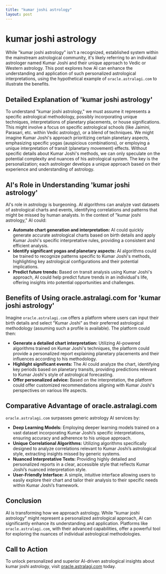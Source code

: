```yaml
---
title: "kumar joshi astrology"
layout: post
---
```


# kumar joshi astrology

While "kumar joshi astrology" isn't a recognized, established system within the mainstream astrological community,  it's likely referring to an individual astrologer named Kumar Joshi and their unique approach to Vedic or Western astrology. This post explores how AI can enhance the understanding and application of such personalized astrological interpretations, using the hypothetical example of  `oracle.astralagi.com` to illustrate the benefits.


## Detailed Explanation of 'kumar joshi astrology'

To understand "kumar joshi astrology," we must assume it represents a specific astrological methodology, possibly incorporating unique techniques, interpretations of planetary placements, or house significations.  This might involve a focus on specific astrological schools (like Jaimini, Parasari, etc. within Vedic astrology), or a blend of techniques.  We might imagine Kumar Joshi's approach prioritizing certain planetary aspects, emphasizing specific yogas (auspicious combinations), or employing a unique interpretation of transit (planetary movement) effects. Without specific details about Kumar Joshi's methods, we can only speculate on the potential complexity and nuances of his astrological system.  The key is the personalization; each astrologer develops a unique approach based on their experience and understanding of astrology.


## AI's Role in Understanding 'kumar joshi astrology'

AI's role in astrology is burgeoning.  AI algorithms can analyze vast datasets of astrological charts and events, identifying correlations and patterns that might be missed by human analysts. In the context of "kumar joshi astrology," AI could:

* **Automate chart generation and interpretation:** AI could quickly generate accurate astrological charts based on birth details and apply Kumar Joshi's specific interpretative rules, providing a consistent and efficient analysis.
* **Identify significant yogas and planetary aspects:** AI algorithms could be trained to recognize patterns specific to Kumar Joshi's methods, highlighting key astrological configurations and their potential implications.
* **Predict future trends:** Based on transit analysis using Kumar Joshi's approach, AI could help predict future trends in an individual's life, offering insights into potential opportunities and challenges.


## Benefits of Using oracle.astralagi.com for 'kumar joshi astrology'

Imagine `oracle.astralagi.com` offers a platform where users can input their birth details and select "Kumar Joshi" as their preferred astrological methodology (assuming such a profile is available).  The platform could then:

* **Generate a detailed chart interpretation:** Utilizing AI-powered algorithms trained on Kumar Joshi's techniques, the platform could provide a personalized report explaining planetary placements and their influences according to his methodology.
* **Highlight significant events:** The AI could analyze the chart, identifying key periods based on planetary transits, providing predictions relevant to Kumar Joshi's style of astrological forecasting.
* **Offer personalized advice:** Based on the interpretation, the platform could offer customized recommendations aligning with Kumar Joshi's perspectives on various life aspects.


## Comparative Advantage of oracle.astralagi.com

`oracle.astralagi.com` surpasses generic astrology AI services by:

* **Deep Learning Models:**  Employing deeper learning models trained on a vast dataset incorporating Kumar Joshi’s specific interpretations, ensuring accuracy and adherence to his unique approach.
* **Unique Correlational Algorithms:** Utilizing algorithms specifically designed to analyze correlations relevant to Kumar Joshi’s astrological style, extracting insights missed by generic systems.
* **Nuanced Interpretative Texts:** Providing highly detailed and personalized reports in a clear, accessible style that reflects Kumar Joshi’s nuanced interpretation style.
* **User-Friendly Interface:**  A simple, intuitive interface allowing users to easily explore their chart and tailor their analysis to their specific needs within Kumar Joshi’s framework.


## Conclusion

AI is transforming how we approach astrology. While "kumar joshi astrology" might represent a personalized astrological approach, AI can significantly enhance its understanding and application.  Platforms like `oracle.astralagi.com`, with their advanced capabilities, offer a powerful tool for exploring the nuances of individual astrological methodologies.

## Call to Action

To unlock personalized and superior AI-driven astrological insights about kumar joshi astrology, visit [oracle.astralagi.com](https://oracle.astralagi.com) today.